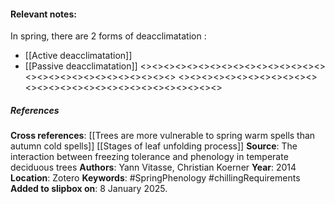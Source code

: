 #### **Relevant notes**:
In spring, there are 2 forms of deacclimatation :
- [[Active deacclimatation]]
- [[Passive deacclimatation]]
<><><><><><><><><><><><><><><><><><><><><><><><><><><><><>
<><><><><><><><><><><><><><><><><><><><><><><><><><><><><>
##### References
**Cross references**: 
[[Trees are more vulnerable to spring warm spells than autumn cold spells]]
[[Stages of leaf unfolding process]]
**Source**: The interaction between freezing tolerance and phenology in temperate deciduous trees
**Authors**: Yann Vitasse, Christian Koerner
**Year**: 2014
**Location**: Zotero
**Keywords**: #SpringPhenology #chillingRequirements 
**Added to slipbox on**: 8 January 2025. 
